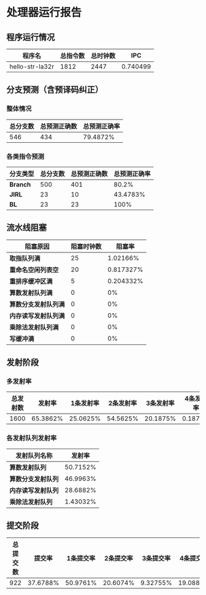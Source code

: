 # 处理器运行报告
## 程序运行情况
|程序名|总指令数|总时钟数|IPC|
|---|---|---|---|
|hello-str-la32r|1812|2447|0.740499|

## 分支预测（含预译码纠正）
### 整体情况
|总分支数|总预测正确数|总预测正确率|
|---|---|---|
|546|434|79.4872%|

### 各类指令预测
|分支类型|总分支数|总预测正确数|总预测正确率|
|---|---|---|---|
|**Branch**| 500 | 401 | 80.2%|
|**JIRL**| 23 | 10 | 43.4783%|
|**BL**| 23 | 23 | 100%|

## 流水线阻塞
|阻塞原因|阻塞时钟数|阻塞率|
|---|---|---|
|**取指队列满**| 25 | 1.02166%|
|**重命名空闲列表空**|20 | 0.817327%|
|**重排序缓冲区满**|5 | 0.204332%|
|**算数发射队列满**|0 | 0%|
|**算数分支发射队列满**|0 | 0%|
|**内存读写发射队列满**|0 | 0%|
|**乘除法发射队列满**|0 | 0%|
|**写缓冲满**|0 | 0%|

## 发射阶段
### 多发射率
|总发射数|发射率|1条发射率|2条发射率|3条发射率|4条发射率|
|---|---|---|---|---|---|
|1600|65.3862%|25.0625%|54.5625%|20.1875%|0.1875%|

### 各发射队列发射率
|发射队列名称|发射率|
|---|---|
|**算数发射队列**|50.7152%|
|**算数分支发射队列**|46.9963%|
|**内存读写发射队列**|28.6882%|
|**乘除法发射队列**|1.43032%|

## 提交阶段
|总提交数|提交率|1条提交率|2条提交率|3条提交率|4条提交率|
|---|---|---|---|---|---|
|922|37.6788%|50.9761%|20.6074%|9.32755%|19.0889%|
